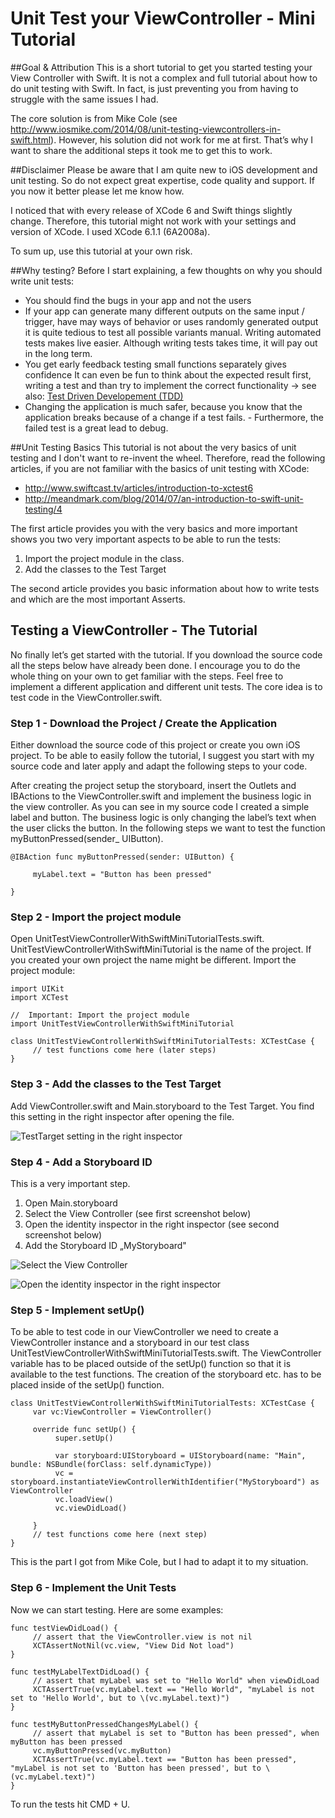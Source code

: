 Unit Test your ViewController - Mini Tutorial
===============================================
##Goal & Attribution
This is a short tutorial to get you started testing your View Controller with Swift.  It is not a complex and full tutorial about how to do unit testing with Swift. In fact, is just preventing you from having to struggle with the same issues I had.

The core solution is from Mike Cole (see http://www.iosmike.com/2014/08/unit-testing-viewcontrollers-in-swift.html). However, his solution did not work for me at first. That’s why I want to share the additional steps it took me to get this to work.

##Disclaimer
Please be aware that I am quite new to iOS development and unit testing. So do not expect great expertise, code quality and support. If you now it better please let me know how.

I noticed that with every release of XCode 6 and Swift things slightly change. Therefore, this tutorial might not work with your settings and version of XCode. I used XCode 6.1.1 (6A2008a).

To sum up, use this tutorial at your own risk.

##Why testing?
Before I start explaining, a few thoughts on why you should write unit tests:

- You should find the bugs in your app and not the users
- If your app can generate many different outputs on the same input / trigger, have may ways of behavior or uses randomly generated output it is quite tedious to test all possible variants manual. Writing automated tests makes live easier. Although writing tests takes time, it will pay out in the long term.
- You get early feedback testing small functions separately gives confidence
It can even be fun to think about the expected result first, writing a test and than try to implement the correct functionality -> see also: [Test Driven Developement (TDD)](http://en.wikipedia.org/wiki/Test-driven_development)
- Changing the application is much safer, because you know that the application breaks because of a change if a test fails. - Furthermore, the failed test is a great lead to debug.

##Unit Testing Basics
This tutorial is not about the very basics of unit testing and I don't want to re-invent the wheel. Therefore, read the following articles, if you are not familiar with the basics of unit testing with XCode:

- http://www.swiftcast.tv/articles/introduction-to-xctest6
- http://meandmark.com/blog/2014/07/an-introduction-to-swift-unit-testing/4

The first article provides you with the very basics and more important shows you two very important aspects to be able to run the tests:

1. Import the project module in the class.
2. Add the classes to the Test Target

The second article provides you basic information about how to write tests and which are the most important Asserts.

## Testing a ViewController - The Tutorial
No finally let’s get started with the tutorial. If you download the source code all the steps below have already been done. I encourage you to do the whole thing on your own to get familiar with the steps. Feel free to implement a different application and different unit tests. The core idea is to test code in the ViewController.swift.

### Step 1 - Download the Project / Create the Application
Either download the source code of this project or create you own iOS project. To be able to easily follow the tutorial, I suggest you start with my source code and later apply and adapt the following steps to your code.

After creating the project setup the storyboard, insert the Outlets and IBActions to the ViewController.swift and implement the business logic in the view controller. As you can see in my source code I created a simple label and button. The business logic is only changing the label’s text when the user clicks the button. In the following steps we want to test the function myButtonPressed(sender_ UIButton).
```
@IBAction func myButtonPressed(sender: UIButton) {

     myLabel.text = "Button has been pressed"

}
```

### Step 2 - Import the project module
Open UnitTestViewControllerWithSwiftMiniTutorialTests.swift. UnitTestViewControllerWithSwiftMiniTutorial is the name of the project. If you created your own project the name might be different. Import the project module:

```
import UIKit
import XCTest

//  Important: Import the project module
import UnitTestViewControllerWithSwiftMiniTutorial

class UnitTestViewControllerWithSwiftMiniTutorialTests: XCTestCase {
     // test functions come here (later steps)
}
```
### Step 3 - Add the classes to the Test Target
Add ViewController.swift and Main.storyboard to the Test Target. You find this setting in the right inspector after opening the file.

![TestTarget setting in the right inspector](https://github.com/SnappedCoffee/UnitTestViewControllerWithSwiftMiniTutorial/blob/master/screenshots/Screenshot_AddToTestTarget.png)

### Step 4 - Add a Storyboard ID
This is a very important step. 

1. Open Main.storyboard
2. Select the View Controller (see first screenshot below)
3. Open the identity inspector in the right inspector (see second screenshot below)
4. Add the Storyboard ID „MyStoryboard"

![Select the View Controller](https://github.com/SnappedCoffee/UnitTestViewControllerWithSwiftMiniTutorial/blob/master/screenshots/Screenshot_StoryboardID1.png)

![Open the identity inspector in the right inspector](https://github.com/SnappedCoffee/UnitTestViewControllerWithSwiftMiniTutorial/blob/master/screenshots/Screenshot_StoryboardID2.png)

### Step 5 - Implement setUp()
To be able to test code in our ViewController we need to create a ViewController instance and a storyboard in our test class UnitTestViewControllerWithSwiftMiniTutorialTests.swift. The ViewController variable has to be placed outside of the setUp() function so that it is available to the test functions. The creation of the storyboard etc. has to be placed inside of the setUp() function.

```
class UnitTestViewControllerWithSwiftMiniTutorialTests: XCTestCase {
     var vc:ViewController = ViewController()

     override func setUp() {
          super.setUp()

          var storyboard:UIStoryboard = UIStoryboard(name: "Main", bundle: NSBundle(forClass: self.dynamicType))     
          vc = storyboard.instantiateViewControllerWithIdentifier("MyStoryboard") as ViewController
          vc.loadView()
          vc.viewDidLoad()

     }
     // test functions come here (next step)
}
```
This is the part I got from Mike Cole, but I had to adapt it to my situation.

### Step 6 - Implement the Unit Tests
Now we can start testing. Here are some examples:

```
func testViewDidLoad() {
     // assert that the ViewController.view is not nil
     XCTAssertNotNil(vc.view, "View Did Not load")
}

func testMyLabelTextDidLoad() {
     // assert that myLabel was set to "Hello World" when viewDidLoad
     XCTAssertTrue(vc.myLabel.text == "Hello World", "myLabel is not set to 'Hello World', but to \(vc.myLabel.text)")
}

func testMyButtonPressedChangesMyLabel() {
     // assert that myLabel is set to "Button has been pressed", when myButton has been pressed
     vc.myButtonPressed(vc.myButton)
     XCTAssertTrue(vc.myLabel.text == "Button has been pressed", "myLabel is not set to 'Button has been pressed', but to \(vc.myLabel.text)")
}
```

To run the tests hit CMD + U. 
